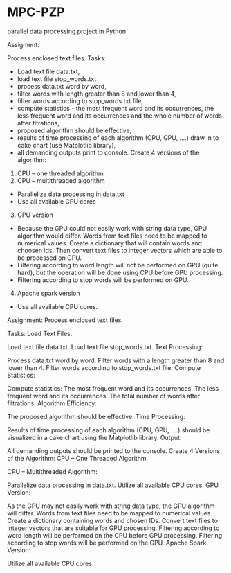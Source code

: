 # MPC-PZP
parallel data processing project in Python

Assigment:

Process enclosed text files.
Tasks:
* Load text file data.txt,
* load text file stop_words.txt
* process data.txt word by word,
* filter words with length greater than 8 and lower than 4,
* filter words according to stop_words.txt file,
* compute statistics - the most frequent word and its occurrences, the less frequent word and its occurrences and the whole number of words after fitrations,
* proposed algorithm should be effective,
* results of time processing of each algorithm (CPU, GPU, ....) draw in to cake chart (use Matplotlib library),
* all demanding outputs print to console.
Create 4 versions of the algorithm:
1. CPU – one threaded algorithm
2. CPU – multithreaded algorithm
* Parallelize data processing in data.txt
* Use all available CPU cores
3. GPU version
* Because the GPU could not easily work with string data type, GPU algorithm would differ. Words from text files need to be mapped to numerical values. Create a
dictionary that will contain words and choosen ids. Then convert text files to integer vectors which are able to be processed on GPU.
* Filtering according to word length will not be performed on GPU (quite hard), but the operation will be done using CPU before GPU processing.
* Filtering according to stop words will be performed on GPU.
4. Apache spark version
* Use all available CPU cores.


Assignment:
Process enclosed text files.

Tasks:
Load Text Files:

Load text file data.txt.
Load text file stop_words.txt.
Text Processing:

Process data.txt word by word.
Filter words with a length greater than 8 and lower than 4.
Filter words according to stop_words.txt file.
Compute Statistics:

Compute statistics:
The most frequent word and its occurrences.
The less frequent word and its occurrences.
The total number of words after filtrations.
Algorithm Efficiency:

The proposed algorithm should be effective.
Time Processing:

Results of time processing of each algorithm (CPU, GPU, ....) should be visualized in a cake chart using the Matplotlib library.
Output:

All demanding outputs should be printed to the console.
Create 4 Versions of the Algorithm:
CPU – One Threaded Algorithm

CPU – Multithreaded Algorithm:

Parallelize data processing in data.txt.
Utilize all available CPU cores.
GPU Version:

As the GPU may not easily work with string data type, the GPU algorithm will differ. Words from text files need to be mapped to numerical values.
Create a dictionary containing words and chosen IDs.
Convert text files to integer vectors that are suitable for GPU processing.
Filtering according to word length will be performed on the CPU before GPU processing.
Filtering according to stop words will be performed on the GPU.
Apache Spark Version:

Utilize all available CPU cores.
